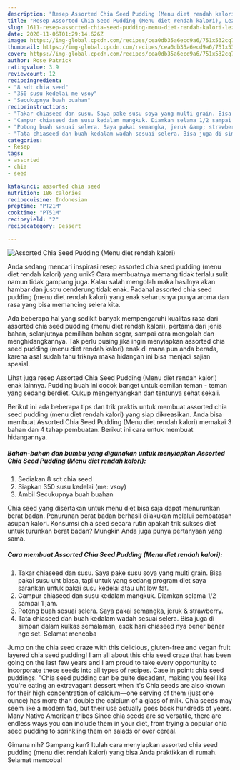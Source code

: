 ```yaml
---
description: "Resep Assorted Chia Seed Pudding (Menu diet rendah kalori), Lezat"
title: "Resep Assorted Chia Seed Pudding (Menu diet rendah kalori), Lezat"
slug: 1611-resep-assorted-chia-seed-pudding-menu-diet-rendah-kalori-lezat
date: 2020-11-06T01:29:14.626Z
image: https://img-global.cpcdn.com/recipes/cea0db35a6ecd9a6/751x532cq70/assorted-chia-seed-pudding-menu-diet-rendah-kalori-foto-resep-utama.jpg
thumbnail: https://img-global.cpcdn.com/recipes/cea0db35a6ecd9a6/751x532cq70/assorted-chia-seed-pudding-menu-diet-rendah-kalori-foto-resep-utama.jpg
cover: https://img-global.cpcdn.com/recipes/cea0db35a6ecd9a6/751x532cq70/assorted-chia-seed-pudding-menu-diet-rendah-kalori-foto-resep-utama.jpg
author: Rose Patrick
ratingvalue: 3.9
reviewcount: 12
recipeingredient:
- "8 sdt chia seed"
- "350 susu kedelai me vsoy"
- "Secukupnya buah buahan"
recipeinstructions:
- "Takar chiaseed dan susu. Saya pake susu soya yang multi grain. Bisa pakai susu uht biasa, tapi untuk yang sedang program diet saya sarankan untuk pakai susu kedelai atau uht low fat."
- "Campur chiaseed dan susu kedalam mangkuk. Diamkan selama 1/2 sampai 1 jam."
- "Potong buah sesuai selera. Saya pakai semangka, jeruk &amp; strawberry."
- "Tata chiaseed dan buah kedalam wadah sesuai selera. Bisa juga di simpan dalam kulkas semalaman, esok hari chiaseed nya bener bener nge set. Selamat mencoba"
categories:
- Resep
tags:
- assorted
- chia
- seed

katakunci: assorted chia seed 
nutrition: 186 calories
recipecuisine: Indonesian
preptime: "PT21M"
cooktime: "PT51M"
recipeyield: "2"
recipecategory: Dessert

---
```



![Assorted Chia Seed Pudding (Menu diet rendah kalori)](https://img-global.cpcdn.com/recipes/cea0db35a6ecd9a6/751x532cq70/assorted-chia-seed-pudding-menu-diet-rendah-kalori-foto-resep-utama.jpg)

Anda sedang mencari inspirasi resep assorted chia seed pudding (menu diet rendah kalori) yang unik? Cara membuatnya memang tidak terlalu sulit namun tidak gampang juga. Kalau salah mengolah maka hasilnya akan hambar dan justru cenderung tidak enak. Padahal assorted chia seed pudding (menu diet rendah kalori) yang enak seharusnya punya aroma dan rasa yang bisa memancing selera kita.

Ada beberapa hal yang sedikit banyak mempengaruhi kualitas rasa dari assorted chia seed pudding (menu diet rendah kalori), pertama dari jenis bahan, selanjutnya pemilihan bahan segar, sampai cara mengolah dan menghidangkannya. Tak perlu pusing jika ingin menyiapkan assorted chia seed pudding (menu diet rendah kalori) enak di mana pun anda berada, karena asal sudah tahu triknya maka hidangan ini bisa menjadi sajian spesial.

Lihat juga resep Assorted Chia Seed Pudding (Menu diet rendah kalori) enak lainnya. Pudding buah ini cocok banget untuk cemilan teman - teman yang sedang berdiet. Cukup mengenyangkan dan tentunya sehat sekali.


Berikut ini ada beberapa tips dan trik praktis untuk membuat assorted chia seed pudding (menu diet rendah kalori) yang siap dikreasikan. Anda bisa membuat Assorted Chia Seed Pudding (Menu diet rendah kalori) memakai 3 bahan dan 4 tahap pembuatan. Berikut ini cara untuk membuat hidangannya.

<!--inarticleads1-->

##### Bahan-bahan dan bumbu yang digunakan untuk menyiapkan Assorted Chia Seed Pudding (Menu diet rendah kalori):

1. Sediakan 8 sdt chia seed
1. Siapkan 350 susu kedelai (me: vsoy)
1. Ambil Secukupnya buah buahan


Chia seed yang disertakan untuk menu diet bisa saja dapat menurunkan berat badan. Penurunan berat badan berhasil dilakukan melalui pembatasan asupan kalori. Konsumsi chia seed secara rutin apakah trik sukses diet untuk turunkan berat badan? Mungkin Anda juga punya pertanyaan yang sama. 

<!--inarticleads2-->

##### Cara membuat Assorted Chia Seed Pudding (Menu diet rendah kalori):

1. Takar chiaseed dan susu. Saya pake susu soya yang multi grain. Bisa pakai susu uht biasa, tapi untuk yang sedang program diet saya sarankan untuk pakai susu kedelai atau uht low fat.
1. Campur chiaseed dan susu kedalam mangkuk. Diamkan selama 1/2 sampai 1 jam.
1. Potong buah sesuai selera. Saya pakai semangka, jeruk &amp; strawberry.
1. Tata chiaseed dan buah kedalam wadah sesuai selera. Bisa juga di simpan dalam kulkas semalaman, esok hari chiaseed nya bener bener nge set. Selamat mencoba


Jump on the chia seed craze with this delicious, gluten-free and vegan fruit layered chia seed pudding! I am all about this chia seed craze that has been going on the last few years and I am proud to take every opportunity to incorporate these seeds into all types of recipes. Case in point: chia seed puddings. &#34;Chia seed pudding can be quite decadent, making you feel like you&#39;re eating an extravagant dessert when it&#39;s Chia seeds are also known for their high concentration of calcium—one serving of them (just one ounce) has more than double the calcium of a glass of milk. Chia seeds may seem like a modern fad, but their use actually goes back hundreds of years. Many Native American tribes Since chia seeds are so versatile, there are endless ways you can include them in your diet, from trying a popular chia seed pudding to sprinkling them on salads or over cereal. 

Gimana nih? Gampang kan? Itulah cara menyiapkan assorted chia seed pudding (menu diet rendah kalori) yang bisa Anda praktikkan di rumah. Selamat mencoba!
